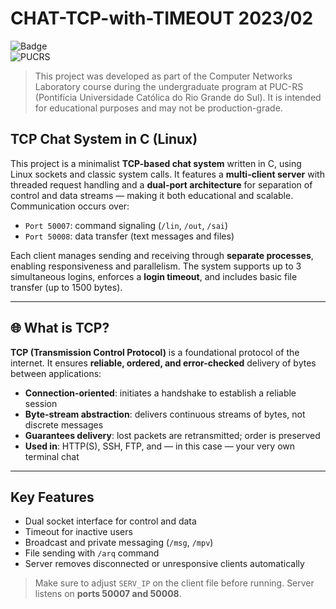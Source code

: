 # CHAT-TCP-with-TIMEOUT 2023/02

![Badge](https://img.shields.io/badge/Educational-blue?style=for-the-badge&logo=academia) \
![PUCRS](https://img.shields.io/badge/Made%20at-PUCRS-blue?style=flat-square&logo=bookstack&logoColor=white)


> This project was developed as part of the Computer Networks Laboratory course during the undergraduate program at PUC-RS (Pontifícia Universidade Católica do Rio Grande do Sul). It is intended for educational purposes and may not be production-grade.


## TCP Chat System in C (Linux)

This project is a minimalist **TCP-based chat system** written in C, using Linux sockets and classic system calls. It features a **multi-client server** with threaded request handling and a **dual-port architecture** for separation of control and data streams — making it both educational and scalable. Communication occurs over:

* `Port 50007`: command signaling (`/lin`, `/out`, `/sai`)
* `Port 50008`: data transfer (text messages and files)

Each client manages sending and receiving through **separate processes**, enabling responsiveness and parallelism. The system supports up to 3 simultaneous logins, enforces a **login timeout**, and includes basic file transfer (up to 1500 bytes).

---

## 🌐 What is TCP?

**TCP (Transmission Control Protocol)** is a foundational protocol of the internet. It ensures **reliable, ordered, and error-checked** delivery of bytes between applications:

* **Connection-oriented**: initiates a handshake to establish a reliable session
* **Byte-stream abstraction**: delivers continuous streams of bytes, not discrete messages
* **Guarantees delivery**: lost packets are retransmitted; order is preserved
* **Used in**: HTTP(S), SSH, FTP, and — in this case — your very own terminal chat

---

## Key Features

* Dual socket interface for control and data
* Timeout for inactive users
* Broadcast and private messaging (`/msg`, `/mpv`)
* File sending with `/arq` command
* Server removes disconnected or unresponsive clients automatically

> Make sure to adjust `SERV_IP` on the client file before running. Server listens on **ports 50007 and 50008**.
